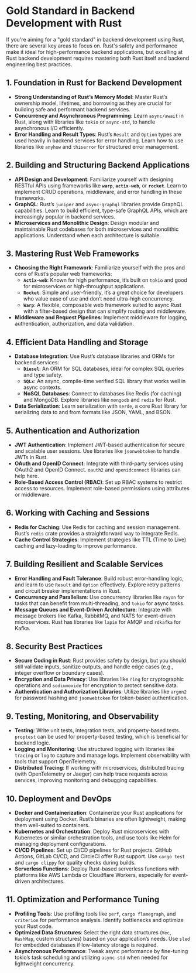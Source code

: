 # Gold Standard in Backend Development with Rust

If you're aiming for a "gold standard" in backend development using Rust, there are several key areas to focus on. Rust's safety and performance make it ideal for high-performance backend applications, but excelling at Rust backend development requires mastering both Rust itself and backend engineering best practices.

## 1. Foundation in Rust for Backend Development
- **Strong Understanding of Rust’s Memory Model**: Master Rust’s ownership model, lifetimes, and borrowing as they are crucial for building safe and performant backend services.
- **Concurrency and Asynchronous Programming**: Learn `async/await` in Rust, along with libraries like `tokio` or `async-std`, to handle asynchronous I/O efficiently.
- **Error Handling and Result Types**: Rust’s `Result` and `Option` types are used heavily in backend services for error handling. Learn how to use libraries like `anyhow` and `thiserror` for structured error management.

## 2. Building and Structuring Backend Applications
- **API Design and Development**: Familiarize yourself with designing RESTful APIs using frameworks like **`warp`**, **`actix-web`**, or **`rocket`**. Learn to implement CRUD operations, middleware, and error handling in these frameworks.
- **GraphQL**: Rust’s `juniper` and `async-graphql` libraries provide GraphQL capabilities. Learn to build efficient, type-safe GraphQL APIs, which are increasingly popular in backend services.
- **Microservices and Monolithic Design**: Design modular and maintainable Rust codebases for both microservices and monolithic applications. Understand when each architecture is suitable.

## 3. Mastering Rust Web Frameworks
- **Choosing the Right Framework**: Familiarize yourself with the pros and cons of Rust’s popular web frameworks:
  - **`Actix-web`**: Known for high performance, it’s built on `tokio` and good for microservices or high-throughput applications.
  - **`Rocket`**: Simple and user-friendly, it’s a great choice for developers who value ease of use and don’t need ultra-high concurrency.
  - **`Warp`**: A flexible, composable web framework suited to async Rust with a filter-based design that can simplify routing and middleware.
- **Middleware and Request Pipelines**: Implement middleware for logging, authentication, authorization, and data validation.

## 4. Efficient Data Handling and Storage
- **Database Integration**: Use Rust’s database libraries and ORMs for backend services:
  - **`Diesel`**: An ORM for SQL databases, ideal for complex SQL queries and type safety.
  - **`SQLx`**: An async, compile-time verified SQL library that works well in async contexts.
  - **NoSQL Databases**: Connect to databases like Redis (for caching) and MongoDB. Explore libraries like `mongodb` and `redis` for Rust.
- **Data Serialization**: Learn serialization with `serde`, a core Rust library for serializing data to and from formats like JSON, YAML, and BSON.

## 5. Authentication and Authorization
- **JWT Authentication**: Implement JWT-based authentication for secure and scalable user sessions. Use libraries like `jsonwebtoken` to handle JWTs in Rust.
- **OAuth and OpenID Connect**: Integrate with third-party services using OAuth2 and OpenID Connect. `oauth2` and `openidconnect` libraries can help here.
- **Role-Based Access Control (RBAC)**: Set up RBAC systems to restrict access to resources. Implement role-based permissions using attributes or middleware.

## 6. Working with Caching and Sessions
- **Redis for Caching**: Use Redis for caching and session management. Rust’s `redis` crate provides a straightforward way to integrate Redis.
- **Cache Control Strategies**: Implement strategies like TTL (Time to Live) caching and lazy-loading to improve performance.

## 7. Building Resilient and Scalable Services
- **Error Handling and Fault Tolerance**: Build robust error-handling logic, and learn to use `Result` and `Option` effectively. Explore retry patterns and circuit breaker implementations in Rust.
- **Concurrency and Parallelism**: Use concurrency libraries like `rayon` for tasks that can benefit from multi-threading, and `tokio` for async tasks.
- **Message Queues and Event-Driven Architecture**: Integrate with message brokers like Kafka, RabbitMQ, and NATS for event-driven microservices. Rust has libraries like `lapin` for AMQP and `rdkafka` for Kafka.

## 8. Security Best Practices
- **Secure Coding in Rust**: Rust provides safety by design, but you should still validate inputs, sanitize outputs, and handle edge cases (e.g., integer overflow or boundary cases).
- **Encryption and Data Privacy**: Use libraries like `ring` for cryptographic operations and `sodiumoxide` for encryption to protect sensitive data.
- **Authentication and Authorization Libraries**: Utilize libraries like `argon2` for password hashing and `jsonwebtoken` for token-based authentication.

## 9. Testing, Monitoring, and Observability
- **Testing**: Write unit tests, integration tests, and property-based tests. `proptest` can be used for property-based testing, which is beneficial for backend logic.
- **Logging and Monitoring**: Use structured logging with libraries like `tracing` or `log` to capture and manage logs. Implement observability with tools that support OpenTelemetry.
- **Distributed Tracing**: If working with microservices, distributed tracing (with OpenTelemetry or Jaeger) can help trace requests across services, improving monitoring and debugging capabilities.

## 10. Deployment and DevOps
- **Docker and Containerization**: Containerize your Rust applications for deployment using Docker. Rust’s binaries are often lightweight, making them well-suited to containers.
- **Kubernetes and Orchestration**: Deploy Rust microservices with Kubernetes or similar orchestration tools, and use tools like Helm for managing deployment configurations.
- **CI/CD Pipelines**: Set up CI/CD pipelines for Rust projects. GitHub Actions, GitLab CI/CD, and CircleCI offer Rust support. Use `cargo test` and `cargo clippy` for quality checks during builds.
- **Serverless Functions**: Deploy Rust-based serverless functions with platforms like AWS Lambda or Cloudflare Workers, especially for event-driven architectures.

## 11. Optimization and Performance Tuning
- **Profiling Tools**: Use profiling tools like `perf`, `cargo flamegraph`, and `criterion` for performance analysis. Identify bottlenecks and optimize your Rust code.
- **Optimized Data Structures**: Select the right data structures (`Vec`, `HashMap`, custom structures) based on your application’s needs. Use `sled` for embedded databases if low-latency storage is required.
- **Asynchronous Performance**: Tweak async performance by fine-tuning tokio’s task scheduling and utilizing `async-std` when needed for lightweight concurrency.
